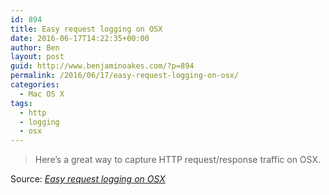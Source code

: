 ```yaml
---
id: 894
title: Easy request logging on OSX
date: 2016-06-17T14:22:35+00:00
author: Ben
layout: post
guid: http://www.benjaminoakes.com/?p=894
permalink: /2016/06/17/easy-request-logging-on-osx/
categories:
  - Mac OS X
tags:
  - http
  - logging
  - osx
---
```

> Here&#8217;s a great way to capture HTTP request/response traffic on OSX.

Source: _[Easy request logging on OSX](http://chrisortman.com/2016/06/16/easy-request-logging-on-osx/)_